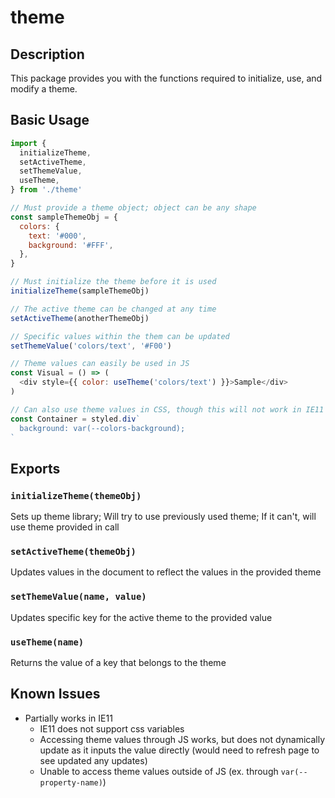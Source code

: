 # theme

## Description

<!-- A description of what this package does. -->

This package provides you with the functions required to initialize, use, and modify a theme.

## Basic Usage

<!-- A basic example of how to use this package. Doesn't have to be proper code, just enough to show how to use it. -->

```js
import {
  initializeTheme,
  setActiveTheme,
  setThemeValue,
  useTheme,
} from './theme'

// Must provide a theme object; object can be any shape
const sampleThemeObj = {
  colors: {
    text: '#000',
    background: '#FFF',
  },
}

// Must initialize the theme before it is used
initializeTheme(sampleThemeObj)

// The active theme can be changed at any time
setActiveTheme(anotherThemeObj)

// Specific values within the them can be updated
setThemeValue('colors/text', '#F00')

// Theme values can easily be used in JS
const Visual = () => (
  <div style={{ color: useTheme('colors/text') }}>Sample</div>
)

// Can also use theme values in CSS, though this will not work in IE11
const Container = styled.div`
  background: var(--colors-background);
`
```

## Exports

### `initializeTheme(themeObj)`

Sets up theme library; Will try to use previously used theme; If it can't, will use theme provided in call

### `setActiveTheme(themeObj)`

Updates values in the document to reflect the values in the provided theme

### `setThemeValue(name, value)`

Updates specific key for the active theme to the provided value

### `useTheme(name)`

Returns the value of a key that belongs to the theme

## Known Issues

<!-- Are there any current issues with this component? -->

- Partially works in IE11
  - IE11 does not support css variables
  - Accessing theme values through JS works, but does not dynamically update as it inputs the value directly (would need to refresh page to see updated any updates)
  - Unable to access theme values outside of JS (ex. through `var(--property-name)`)
